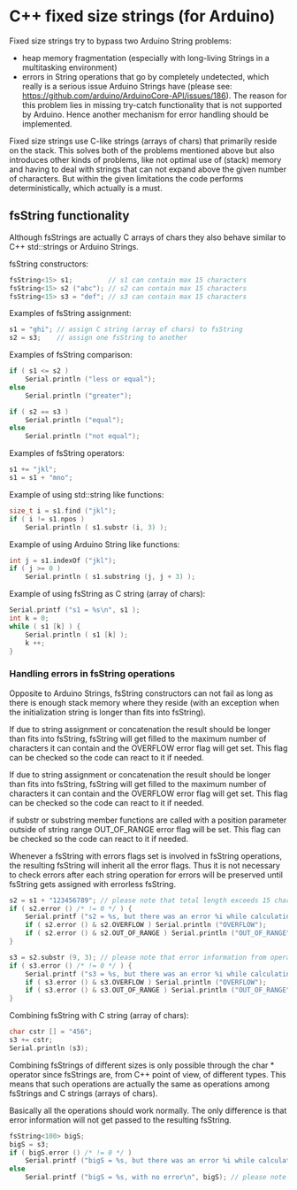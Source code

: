 # C++ fixed size strings (for Arduino)

Fixed size strings try to bypass two Arduino String problems:
 - heap memory fragmentation (especially with long-living Strings in a multitasking environment)
 - errors in String operations that go by completely undetected, which really is a serious issue Arduino Strings have (please see: https://github.com/arduino/ArduinoCore-API/issues/186). The reason for this problem lies in missing try-catch functionality that is not supported by Arduino. Hence another mechanism for error handling should be implemented.

 
Fixed size strings use C-like strings (arrays of chars) that primarily reside on the stack. This solves both of the problems mentioned above but also introduces other kinds of problems, like not optimal use of (stack) memory and having to deal with strings that can not expand above the given number of characters. But within the given limitations the code performs deterministically, which actually is a must.


## fsString functionality

Although fsStrings are actually C arrays of chars they also behave similar to C++ std::strings or Arduino Strings.

fsString constructors:
```C++
fsString<15> s1;         // s1 can contain max 15 characters
fsString<15> s2 ("abc"); // s2 can contain max 15 characters
fsString<15> s3 = "def"; // s3 can contain max 15 characters
```

Examples of fsString assignment:
```C++
s1 = "ghi"; // assign C string (array of chars) to fsString
s2 = s3;    // assign one fsString to another
```

Examples of fsString comparison:
```C++
if ( s1 <= s2 )
    Serial.println ("less or equal");
else
    Serial.println ("greater");

if ( s2 == s3 )
    Serial.println ("equal");
else
    Serial.println ("not equal");
```

Examples of fsString operators:
```C++
s1 += "jkl";
s1 = s1 + "mno";
```

Example of using std::string like functions:
```C++
size_t i = s1.find ("jkl");
if ( i != s1.npos )
    Serial.println ( s1.substr (i, 3) );
```

Example of using Arduino String like functions:
```C++
int j = s1.indexOf ("jkl");
if ( j >= 0 )
    Serial.println ( s1.substring (j, j + 3) );
```

Example of using fsString as C string (array of chars):
```C++
Serial.printf ("s1 = %s\n", s1 );
int k = 0;
while ( s1 [k] ) {
    Serial.println ( s1 [k] );
    k ++;
}
```

### Handling errors in fsString operations

Opposite to Arduino Strings, fsString constructors can not fail as long as there is enough stack memory where they reside (with an exception when the initialization string is longer than fits into fsString).

If due to string assignment or concatenation the result should be longer than fits into fsString, fsString will get filled to the maximum number of characters it can contain and the OVERFLOW error flag will get set. This flag can be checked so the code can react to it if needed.

If due to string assignment or concatenation the result should be longer than fits into fsString, fsString will get filled to the maximum number of characters it can contain and the OVERFLOW error flag will get set. This flag can be checked so the code can react to it if needed.

if substr or substring member functions are called with a position parameter outside of string range OUT_OF_RANGE error flag will be set. This flag can be checked so the code can react to it if needed.

Whenever a fsString with errors flags set is involved in fsString operations, the resulting fsString will inherit all the error flags. Thus it is not necessary to check errors after each string operation for errors will be preserved until fsString gets assigned with errorless fsString.

```C++
s2 = s1 + "123456789"; // please note that total length exceeds 15 characters
if ( s2.error () /* != 0 */ ) {
    Serial.printf ("s2 = %s, but there was an error %i while calculating its value\n", s2, s2.error () ); // in spite of the error fsString is still fully initialized up to the maximum number of characters it can contain
    if ( s2.error () & s2.OVERFLOW ) Serial.println ("OVERFLOW");         // if the content should actually be longer than it fits into fsString
    if ( s2.error () & s2.OUT_OF_RANGE ) Serial.println ("OUT_OF_RANGE"); // if substr or substring addressed non-existing position
}

s3 = s2.substr (9, 3); // please note that error information from operands is passed to the result
if ( s3.error () /* != 0 */ ) {
    Serial.printf ("s3 = %s, but there was an error %i while calculating its value\n", s3, s3.error () ); // in spite of the error fsString is still calculated from the data that is available
    if ( s3.error () & s3.OVERFLOW ) Serial.println ("OVERFLOW");         // if the content should actually be longer than it fits into fsString
    if ( s3.error () & s3.OUT_OF_RANGE ) Serial.println ("OUT_OF_RANGE"); // if substr or substring addressed non-existing position
}
```

Combining fsString with C string (array of chars):
```C++
char cstr [] = "456";
s3 += cstr;
Serial.println (s3);
```

Combining fsStrings of different sizes is only possible through the char * operator since fsStrings are, from C++ point of view, of different types. This means that such operations are actually the same as operations among fsStrings and C strings (arrays of chars).

Basically all the operations should work normally. The only difference is that error information will not get passed to the resulting fsString.
```C++
fsString<100> bigS;
bigS = s3;
if ( bigS.error () /* != 0 */ )
    Serial.printf ("bigS = %s, but there was an error %i while calculating its value\n", bigS, bigS.error () );
else
    Serial.printf ("bigS = %s, with no error\n", bigS); // please note that error information is not passed from s3 to bigS, since both fsStrings are actually of different types
```
